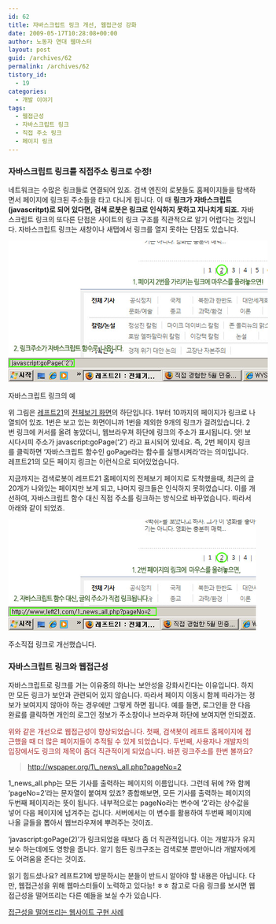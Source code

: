 ```yaml
---
id: 62
title: 자바스크립트 링크 개선, 웹접근성 강화
date: 2009-05-17T10:28:08+00:00
author: 노동자 연대 웹마스터
layout: post
guid: /archives/62
permalink: /archives/62
tistory_id:
  - 19
categories:
  - 개발 이야기
tags:
  - 웹접근성
  - 자바스크립트 링크
  - 직접 주소 링크
  - 페이지 링크
---
```

### 자바스크립트 링크를 직접주소 링크로 수정!

네트워크는 수많은 링크들로 연결되어 있죠. 검색 엔진의 로봇들도 홈페이지들을 탐색하면서 페이지에 링크된 주소들을 타고 다니게 됩니다. 이 때 **링크가 자바스크립트(javascritpt)로 되어 있다면, 검색 로봇은 링크로 인식하지 못하고 지나치게 되죠.** 자바스크립트 링크의 또다른 단점은 사이트의 링크 구조를 직관적으로 알기 어렵다는 것입니다. 자바스크립트 링크는 새창이나 새탭에서 링크를 열지 못하는 단점도 있습니다. 

<div style="width: 538px" class="wp-caption aligncenter">
  <img src="/wp-content/uploads/1/cfile23.uf.1602B8514D0846FD27D101.jpg" width="528" height="287" alt="자바스크립트 링크의 예" />
  
  <p class="wp-caption-text">
    자바스크립트 링크의 예
  </p>
</div>

위 그림은 <a href="www.left21.com" target="_blank" class="broken_link">레프트21</a>의 <a href="http://wspaper.org/1_news_all.php" target="_blank">전체보기 화면</a>의 하단입니다. 1부터 10까지의 페이지가 링크로 나열되어 있죠. 1번은 보고 있는 화면이니까 1번을 제외한 9개의 링크가 걸려있습니다. 2번 링크에 커서를 올려 놓았더니, 웹브라우져 하단에 링크의 주소가 표시됩니다. 앗! 보시다시피 주소가 javascript:goPage(‘2’) 라고 표시되어 있네요. 즉, 2번 페이지 링크를 클릭하면 ‘자바스크립트 함수인 goPage라는 함수를 실행시켜라’라는 의미입니다. 레프트21의 모든 페이지 링크는 이런식으로 되어있었습니다.

지금까지는 검색로봇이 레프트21 홈페이지의 전체보기 페이지로 도착했을때, 최근의 글 20개가 나와있는 페이지만 보게 되고, 나머지 링크들은 인식하지 못하였습니다. 이를 개선하여, 자바스크립트 함수 대신 직접 주소를 링크하는 방식으로 바꾸었습니다. 따라서 아래와 같이 되었죠.



<div style="width: 514px" class="wp-caption aligncenter">
  <img src="/wp-content/uploads/1/cfile25.uf.11095E554D0846FD2170DA.jpg" width="504" height="226" alt="주소직접 링크" />
  
  <p class="wp-caption-text">
    주소직접 링크로 개선했습니다.
  </p>
</div>

### 자바스크립트 링크와 웹접근성

자바스크립트로 링크를 거는 이유중의 하나는 보안성을 강화시킨다는 이유입니다. 하지만 모든 링크가 보안과 관련되어 있지 않습니다. 따라서 페이지 이동시 함께 따라가는 정보가 보여지지 않아야 하는 경우에만 그렇게 하면 됩니다. 예를 들면, 로그인을 한 다음 완료를 클릭하면 개인의 로그인 정보가 주소창이나 브라우져 하단에 보여지면 안되겠죠.

<p style="color: brown;">
  위와 같은 개선으로 웹접근성이 향상되었습니다. 첫째, 검색봇이 레프트 홈페이지에 접근했을 때 더 많은 페이지들이 추적될 수 있게 되었습니다. 두번째, 사용자나 개발자의 입장에서도 링크의 제목이 좀더 직관적이게 되었습니다. 바뀐 링크주소를 한번 볼까요?
</p>

> http://wspaper.org/1\_news\_all.php?pageNo=2

1\_news\_all.php는 모든 기사를 출력하는 페이지의 이름입니다. 그런데 뒤에 ?와 함께 ‘pageNo=2’라는 문자열이 붙여져 있죠? 종합해보면, 모든 기사를 출력하는 페이지의 두번째 페이지라는 뜻이 됩니다. 내부적으로는 pageNo라는 변수에 ‘2’라는 상수값을 넣어 다음 페이지에 넘겨주는 겁니다. 서버에서는 이 변수를 활용하여 두번째 페이지에 나올 글들을 뽑아서 웹브라우져에 뿌려주는 것이죠.

‘javascript:goPage(2)’가 링크되었을 때보다 좀 더 직관적입니다. 이는 개발자가 유지보수 하는데에도 영향을 줍니다. 알기 힘든 링크구조는 검색로봇 뿐만아니라 개발자에게도 어려움을 준다는 것이죠.

읽기 힘드셨나요? 레프트21에 방문하시는 분들이 반드시 알아야 할 내용은 아닙니다. 다만, 웹접근성을 위해 웹마스터들이 노력하고 있다능! ㅎㅎ 참고로 다음 링크를 보시면 웹접근성을 떨어뜨리는 다른 예들을 보실 수가 있습니다. 

<a href="http://hyeonseok.com/soojung/accessibility/2006/11/02/301.html" target="_blank">접근성을 떨어뜨리는 웹사이트 구현 사례</a>